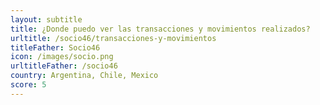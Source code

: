 ```yaml
---
layout: subtitle
title: ¿Donde puedo ver las transacciones y movimientos realizados?
urltitle: /socio46/transacciones-y-movimientos
titleFather: Socio46
icon: /images/socio.png
urltitleFather: /socio46
country: Argentina, Chile, Mexico
score: 5
---
```

